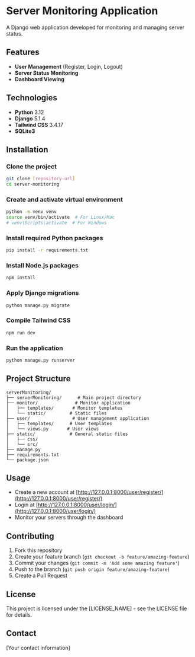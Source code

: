 # Server Monitoring Application

A Django web application developed for monitoring and managing server status.

## Features

- **User Management** (Register, Login, Logout)
- **Server Status Monitoring**
- **Dashboard Viewing**

## Technologies

- **Python** 3.12
- **Django** 5.1.4
- **Tailwind CSS** 3.4.17
- **SQLite3**

## Installation

### Clone the project

```bash
git clone [repository-url]
cd server-monitoring
```

### Create and activate virtual environment

```bash
python -m venv venv
source venv/bin/activate  # For Linux/Mac
# venv\Scripts\activate  # For Windows
```

### Install required Python packages

```bash
pip install -r requirements.txt
```

### Install Node.js packages

```bash
npm install
```

### Apply Django migrations

```bash
python manage.py migrate
```

### Compile Tailwind CSS

```bash
npm run dev
```

### Run the application

```bash
python manage.py runserver
```

## Project Structure

```
serverMonitoring/
├── serverMonitoring/      # Main project directory
├── monitor/              # Monitor application
│   ├── templates/       # Monitor templates
│   └── static/         # Static files
├── user/                # User management application
│   ├── templates/      # User templates
│   └── views.py       # User views
├── static/             # General static files
│   ├── css/
│   └── src/
├── manage.py
├── requirements.txt
└── package.json
```

## Usage

- Create a new account at [http://127.0.0.1:8000/user/register/](http://127.0.0.1:8000/user/register/)
- Login at [http://127.0.0.1:8000/user/login/](http://127.0.0.1:8000/user/login/)
- Monitor your servers through the dashboard

## Contributing

1. Fork this repository
2. Create your feature branch (`git checkout -b feature/amazing-feature`)
3. Commit your changes (`git commit -m 'Add some amazing feature'`)
4. Push to the branch (`git push origin feature/amazing-feature`)
5. Create a Pull Request

## License

This project is licensed under the [LICENSE_NAME] - see the LICENSE file for details.

## Contact

[Your contact information]